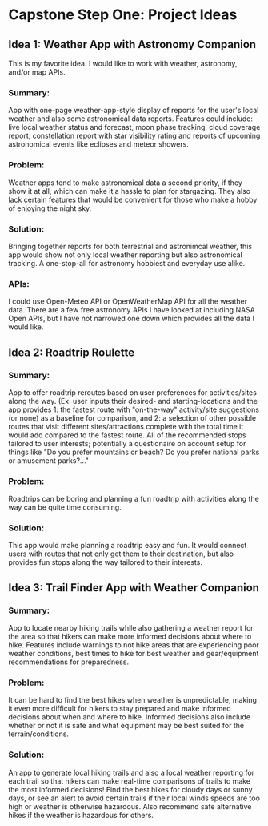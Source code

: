 # Capstone Step One: Project Ideas

## Idea 1: Weather App with Astronomy Companion
This is my favorite idea. I would like to work with weather, astronomy, and/or map APIs.
### Summary:
App with one-page weather-app-style display of reports for the user's local weather and also some astronomical data reports. Features could include: live local weather status and forecast, moon phase tracking, cloud coverage report, constellation report with star visibility rating and reports of upcoming astronomical events like eclipses and meteor showers.
### Problem: 
Weather apps tend to make astronomical data a second priority, if they show it at all, which can make it a hassle to plan for stargazing. They also lack certain features that would be convenient for those who make a hobby of enjoying the night sky.
### Solution: 
Bringing together reports for both terrestrial and astronimcal weather, this app would show not only local weather reporting but also astronomical tracking. A one-stop-all for astronomy hobbiest and everyday use alike.
### APIs:
I could use Open-Meteo API or OpenWeatherMap API for all the weather data. There are a few free astronomy APIs I have looked at including NASA Open APIs, but I have not narrowed one down which provides all the data I would like.

## Idea 2: Roadtrip Roulette
### Summary: 
App to offer roadtrip reroutes based on user preferences for activities/sites along the way. (Ex. user inputs their desired- and starting-locations and the app provides 1: the fastest route with "on-the-way" activity/site suggestions (or none) as a baseline for comparison, and 2: a selection of other possible routes that visit different sites/attractions complete with the total time it would add compared to the fastest route. All of the recommended stops tailored to user interests; potentially a questionaire on account setup for things like "Do you prefer mountains or beach? Do you prefer national parks or amusement parks?..."
### Problem: 
Roadtrips can be boring and planning a fun roadtrip with activities along the way can be quite time consuming.
### Solution: 
This app would make planning a roadtrip easy and fun. It would connect users with routes that not only get them to their destination, but also provides fun stops along the way tailored to their interests.

## Idea 3: Trail Finder App with Weather Companion
### Summary: 
App to locate nearby hiking trails while also gathering a weather report for the area so that hikers can make more informed decisions about where to hike. Features include warnings to not hike areas that are experiencing poor weather conditions, best times to hike for best weather and gear/equipment recommendations for preparedness.
### Problem: 
It can be hard to find the best hikes when weather is unpredictable, making it even more difficult for hikers to stay prepared and make informed decisions about when and where to hike. Informed decisions also include whether or not it is safe and what equipment may be best suited for the terrain/conditions. 
### Solution: 
An app to generate local hiking trails and also a local weather reporting for each trail so that hikers can make real-time comparisons of trails to make the most informed decisions! Find the best hikes for cloudy days or sunny days, or see an alert to avoid certain trails if their local winds speeds are too high or weather is otherwise hazardous. Also recommend safe alternative hikes if the weather is hazardous for others.
